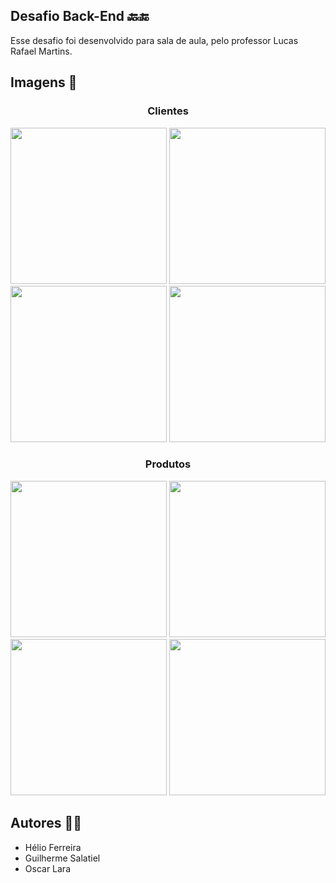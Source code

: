 ## Desafio Back-End 🔙🔚
Esse desafio foi desenvolvido para sala de aula, pelo professor Lucas Rafael Martins.

## Imagens 📸
<div align="center">
<h3>Clientes</h3>
<img src="https://github.com/user-attachments/assets/62af3c72-6900-416e-86d5-4de1cb417369" width=250px />
<img src="https://github.com/user-attachments/assets/7c6d1337-6a97-4f99-a401-c95e7a9c7ae0" width=250px />
<img src="https://github.com/user-attachments/assets/d55ce07e-d387-4910-93fe-48d25486b065" width=250px />
<img src="https://github.com/user-attachments/assets/57fead00-001d-42ce-892c-56540032bcdd" width=250px />
</div>
<div align="center">
  <h3>Produtos</h3>
  <img src="https://github.com/user-attachments/assets/3e6edff4-9ca1-4f5a-8d56-e3748356b86f" width=250px />
  <img src="https://github.com/user-attachments/assets/99be301c-a929-4f39-9808-def409a8b33d" width=250px />
  <img src="https://github.com/user-attachments/assets/9336ba29-dd36-474f-b4a0-85c6929f6b97" width=250px />
  <img src="https://github.com/user-attachments/assets/19fc3715-4a4c-4171-9e8f-c2b034ca217b" width=250px />
</div>

## Autores 🧑‍🚀
 * Hélio Ferreira
 * Guilherme Salatiel
 * Oscar Lara
